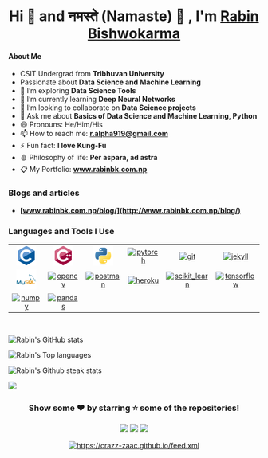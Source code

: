 <h1 align="center">Hi 👋 and नमस्ते (Namaste) 🙏 , I'm <a href = "https://www.linkedin.com/in/rabin-bishwokarma/">Rabin Bishwokarma</a></h1>

#### About Me
- CSIT Undergrad from **Tribhuvan University**
- Passionate about **Data Science and Machine Learning**
- 🔭 I’m exploring **Data Science Tools**
- 🌱 I’m currently learning **Deep Neural Networks**
- 👯 I’m looking to collaborate on **Data Science projects**
- 💬 Ask me about **Basics of Data Science and Machine Learning, Python**
- 😄 Pronouns: He/Him/His
- 📫 How to reach me: **r.alpha919@gmail.com**
- ⚡ Fun fact: **I love Kung-Fu**
- 🩸 Philosophy of life: **Per aspara, ad astra**
- 📋 My Portfolio: **www.rabinbk.com.np**

### Blogs and articles
* **[www.rabinbk.com.np/blog/](http://www.rabinbk.com.np/blog/)**


### Languages and Tools I Use
<p>
<table width="100">
	<tr>
		<td align='center' width="190">
			<a href="https://www.cprogramming.com/" target="_blank">
				<img src="https://github.com/devicons/devicon/blob/master/icons/c/c-original.svg" alt="c" width="40" height="40"/>
			</a>
		</td>
		<td align='center' width="190">
			<a href="https://www.w3schools.com/cpp/" target="_blank">
				<img src="https://github.com/devicons/devicon/blob/master/icons/cplusplus/cplusplus-original.svg" alt="cplusplus" width="40" height="40"/>
			</a>
		</td>
		<td align='center' width="190">
			<a href="https://www.python.org" target="_blank">
				<img src="https://github.com/devicons/devicon/blob/master/icons/python/python-original.svg" alt="python" width="40" height="40"/>
			</a>
		</td>
		<td align='center' width="190">
			<a href="https://pytorch.org/" target="_blank">
				<img src="https://www.vectorlogo.zone/logos/pytorch/pytorch-icon.svg" alt="pytorch" width="40" height="40"/>
			</a>
		</td>
		<td align='center' width="190">
			<a href="https://git-scm.com/" target="_blank">
				<img src="https://www.vectorlogo.zone/logos/git-scm/git-scm-icon.svg" alt="git" width="40" height="40"/>
			</a>
		</td>
		<td align='center' width="190">
			<a href="https://jekyllrb.com/" target="_blank">
				<img src="https://www.vectorlogo.zone/logos/jekyllrb/jekyllrb-icon.svg" alt="jekyll" width="40" height="40"/>
			</a>
		</td>
	</tr>
	<tr>
		<td align='center' width="190">
			<a href="https://www.mysql.com/" target="_blank">
				<img src="https://github.com/devicons/devicon/blob/master/icons/mysql/mysql-original-wordmark.svg" alt="mysql" width="40" height="40"/>
			</a>
		</td>
		<td align='center' width="190">
			<a href="https://opencv.org/" target="_blank">
				<img src="https://www.vectorlogo.zone/logos/opencv/opencv-icon.svg" alt="opencv" width="40" height="40"/>
			</a>  
		</td>
		<td align='center' width="190">
			<a href="https://postman.com" target="_blank">
				<img src="https://www.vectorlogo.zone/logos/getpostman/getpostman-icon.svg" alt="postman" width="40" height="40"/>
			</a>
		</td>
		<td align='center' width="190">
			<a href="https://heroku.com" target="_blank">
				<img src="https://www.vectorlogo.zone/logos/heroku/heroku-icon.svg" alt="heroku" width="40" height="40"/>
			</a>
		</td>
		<td align='center' width="190">
			<a href="https://scikit-learn.org/" target="_blank">
				<img src="https://upload.wikimedia.org/wikipedia/commons/0/05/Scikit_learn_logo_small.svg" alt="scikit_learn" width="40" height="40"/>
			</a>
		</td>
		<td align='center' width="190">
			<a href="https://www.tensorflow.org" target="_blank">
				<img src="https://www.vectorlogo.zone/logos/tensorflow/tensorflow-icon.svg" alt="tensorflow" width="40" height="40"/>
			</a>
		</td>
	</tr>
	<tr>
	<td align='center' width="190">
		<a href="https://www.numpy.org" target="_blank">
			<img src="https://www.vectorlogo.zone/util/preview.html?image=/logos/numpy/numpy-icon.svg" alt="numpy" width="40" height="40"/>
		</a>
	</td>
	<td align='center' width="190">
		<a href="https://www.pandas.pydata.org" target="_blank">
			<img src="https://upload.wikimedia.org/wikipedia/commons/e/ed/Pandas_logo.svg" alt="pandas" width="40" height="40"/>
		</a>
	</td>
	</tr>
</table>
</p>
<br>


![Rabin's GitHub stats](https://github-readme-stats-iota-teal.vercel.app/api?username=crazz-zaac&show_icons=true&theme=react)

![Rabin's Top languages](https://github-readme-stats-iota-teal.vercel.app/api/top-langs?username=crazz-zaac&show_icons=true&theme=react)

![Rabin's Github steak stats](https://github-readme-streak-stats.herokuapp.com/?user=crazz-zaac&theme=react)



<img src="https://activity-graph.herokuapp.com/graph?username=crazz-zaac&bg_color=20232a&color=29bde8&line=DA5B0B&point=E1E8EB">



<div align="center">

### Show some ❤️ by starring ⭐ some of the repositories!


[<img src="https://img.shields.io/badge/linkedin-%230077B5.svg?&style=for-the-badge&logo=linkedin&logoColor=white">](https://www.linkedin.com/in/rabin-bishwokarma/)
[<img src="https://img.shields.io/badge/facebook-%231877F2.svg?&style=for-the-badge&logo=facebook&logoColor=white">](https://www.facebook.com/r.alpha.919)
[<img src="https://img.shields.io/badge/Portfolio-%23000000.svg?&style=for-the-badge">](https://www.rabinbk.com.np)

<a href="https://crazz-zaac.github.io/feed.xml" target="blank"><img align="center" src="https://cdn.jsdelivr.net/npm/simple-icons@3.0.1/icons/rss.svg" alt="https://crazz-zaac.github.io/feed.xml" height="30" width="40"/></a>

</div>
